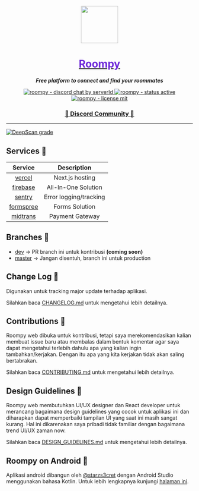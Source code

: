 <a href="https://roompy.vercel.app">
  <p align="center">
    <img height=100 src="https://i.ibb.co/Kwy7QNX/circle.png"/>
  </p>

  <h1 style="color: #6d28d9;" align="center">
    Roompy
  </h1>
</a>

<p align="center">
  <strong style="font-style: italic;">Free platform to connect and find your roommates</strong>
</p>

<p align="center">
  <a href="https://discord.gg/NZYu9K7dJf">
    <img src="https://img.shields.io/discord/483598191074213888?style=for-the-badge" alt="roompy - discord chat by serverId" />
  </a>

  <a href="https://roompy.vercel.app">
    <img src="https://img.shields.io/badge/Status-Active-blue.svg?style=for-the-badge" alt="roompy - status active" />
  </a>

  <a href="https://github.com/rifandani/roompy-web/blob/master/LICENSE">
    <img src="https://img.shields.io/apm/l/atomic-design-ui.svg?style=for-the-badge&color=fff" alt="roompy - license mit" />
  </a>
</p>

<h3 align="center">
  <a href="https://discord.gg/NZYu9K7dJf">📢 Discord Community 📢</a>
</h3>

---

[![DeepScan grade](https://deepscan.io/api/teams/13942/projects/17010/branches/374253/badge/grade.svg)](https://deepscan.io/dashboard#view=project&tid=13942&pid=17010&bid=374253)

## Services 📃

|                         Service                          |      Description       |
| :------------------------------------------------------: | :--------------------: |
|              [vercel](https://vercel.com/)               |    Next.js hosting     |
| [firebase](https://github.com/firebase/firebase-js-sdk/) |  All-In-One Solution   |
|              [sentry](https://sentry.com/)               | Error logging/tracking |
|            [formspree](https://formspree.io/)            |     Forms Solution     |
|            [midtrans](https://midtrans.com/)             |    Payment Gateway     |

## Branches 🔱

- [dev](https://github.com/rifandani/roompy-web/tree/dev) -> PR branch ini untuk kontribusi **(coming soon)**
- [master](https://github.com/rifandani/roompy-web) -> Jangan disentuh, branch ini untuk production

## Change Log 📜

Digunakan untuk tracking major update terhadap aplikasi.

Silahkan baca [CHANGELOG.md](https://github.com/rifandani/roompy-web/blob/master/CHANGELOG.md) untuk mengetahui lebih detailnya.

## Contributions 🧩

Roompy web dibuka untuk kontribusi, tetapi saya merekomendasikan kalian membuat issue baru atau membalas dalam bentuk komentar agar saya dapat mengetahui terlebih dahulu apa yang kalian ingin tambahkan/kerjakan. Dengan itu apa yang kita kerjakan tidak akan saling bertabrakan.

Silahkan baca [CONTRIBUTING.md](https://github.com/rifandani/roompy-web/blob/master/CONTRIBUTING.md) untuk mengetahui lebih detailnya.

## Design Guidelines 🎨

Roompy web membutuhkan UI/UX designer dan React developer untuk merancang bagaimana design guidelines yang cocok untuk aplikasi ini dan diharapkan dapat memperbaiki tampilan UI yang saat ini masih sangat kurang. Hal ini dikarenakan saya pribadi tidak familiar dengan bagaimana trend UI/UX zaman now.

Silahkan baca [DESIGN_GUIDELINES.md](https://github.com/rifandani/roompy-web/blob/master/DESIGN_GUIDELINES.md) untuk mengetahui lebih detailnya.

## Roompy on Android 📱

Aplikasi android dibangun oleh [@starzs3cret](https://github.com/starzs3cret) dengan Android Studio menggunakan bahasa Kotlin. Untuk lebih lengkapnya kunjungi [halaman ini](https://starzs3cret.github.io/apklist/roompy.html).
